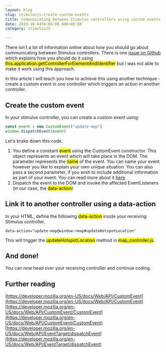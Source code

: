 ```yaml
---
layout: blog
slug: stimulusjs-create-custom-events
title: Communicating between Stimulus controllers using custom events
date: 2019-10-04T6:00:00.000+00:00
category: stimulusJS

---
```


There isn't a lot of information online about how you should go about communicating between Stimulus controllers. There is one <a href="https://github.com/stimulusjs/stimulus/issues/35" target="_blank">issue on Github</a> which explains how you should do it using <mark>this.application.getControllerForElementAndIdentifier</mark> but I was not able to make it work using this approach.

In this article I will teach you how to achieve this using another technique - create a custom event in one controller which triggers an action in another controller.

## Create the custom event

In your stimulus controller, you can create a custom event using:

```js
const event = new CustomEvent("update-map")
window.dispatchEvent(event)
```

Let's brake down this code.

1. You define a constant <mark>event</mark> using the CustomEvent constructor. This object represents an event which will take place in the DOM. The parameter represents the <mark>name</mark> of the event. You can name your event however you like to explain your own unique situation. You can also pass a second parameter, if you wish to include additional information as part of your event. You can read more about it <a href="https://developer.mozilla.org/en-US/docs/Web/API/CustomEvent/CustomEvent#Syntax" target="_blank">here</a>.
3. Dispatch the event to the DOM and invoke the affected EventListeners (in our case, the <mark>data-action</mark>)

## Link it to another controller using a data-action

In your HTML, define the following <mark>data-action</mark> inside your receiving Stimulus controller.

```erb
data-action="update-map@window->map#updateHotspotLocation"
```

This will trigger the <mark>updateHotspotLocation</mark> method in <mark>map_controller.js</mark>.

## And done!

You can now head over your receiving controller and continue coding.

## Further reading

[https://developer.mozilla.org/en-US/docs/Web/API/CustomEvent](https://developer.mozilla.org/en-US/docs/Web/API/CustomEvent)
[https://developer.mozilla.org/en-US/docs/Web/API/CustomEvent/CustomEvent](https://developer.mozilla.org/en-US/docs/Web/API/CustomEvent/CustomEvent)
[https://developer.mozilla.org/en-US/docs/Web/API/EventTarget/dispatchEvent](https://developer.mozilla.org/en-US/docs/Web/API/EventTarget/dispatchEvent)
